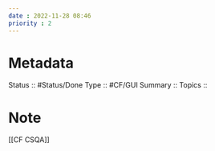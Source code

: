 ```yaml
---
date : 2022-11-28 08:46
priority : 2
---
```

# Metadata
Status :: #Status/Done 
Type :: #CF/GUI 
Summary :: 
Topics :: 
# Note
[[CF CSQA]]
